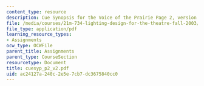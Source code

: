 ```yaml
---
content_type: resource
description: Cue Synopsis for the Voice of the Prairie Page 2, version 2
file: /media/courses/21m-734-lighting-design-for-the-theatre-fall-2003/ac24127a240c2e5e7cb7dc3675840cc0_cuesyp_p2_v2.pdf
file_type: application/pdf
learning_resource_types:
- Assignments
ocw_type: OCWFile
parent_title: Assignments
parent_type: CourseSection
resourcetype: Document
title: cuesyp_p2_v2.pdf
uid: ac24127a-240c-2e5e-7cb7-dc3675840cc0
---
```

